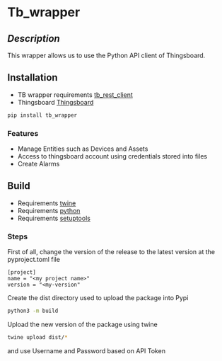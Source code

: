 # Tb_wrapper
## _Description_
This wrapper allows us to use the Python API client of Thingsboard.
## Installation

- TB wrapper requirements [tb_rest_client](https://pypi.org/project/tb-rest-client/)
- Thingsboard [Thingsboard](https://thingsboard.io/docs/reference/python-rest-client/)
```sh
pip install tb_wrapper
```
### Features
- Manage Entities such as Devices and Assets
- Access to thingsboard account using credentials stored into files
- Create Alarms 


## Build
- Requirements [twine](https://twine.readthedocs.io/en/stable/)
- Requirements [python](https://www.python.org/)
- Requirements [setuptools](https://pypi.org/project/setuptools/)


### Steps

First of all, change the version of the release to the latest version at the pyproject.toml file
```
[project]
name = "<my project name>"
version = "<my-version"
```
Create the dist directory used to upload the package into Pypi
```sh
python3 -m build
```

Upload the new version of the package using twine
```sh
twine upload dist/*
```
and use Username and Password based on API Token
